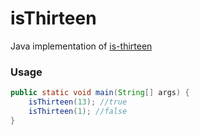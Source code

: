 # isThirteen

Java implementation of <a href="https://github.com/jezen/is-thirteen">is-thirteen<a/>

<h3>Usage</h3>

```Java
public static void main(String[] args) {
	isThirteen(13); //true
	isThirteen(1); //false
}
```
